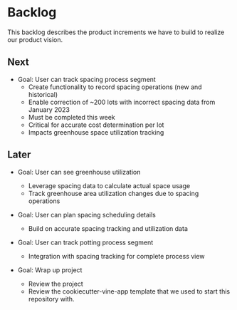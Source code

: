 # Backlog

This backlog describes the product increments we have to build to realize our product vision.

## Next

- Goal: User can track spacing process segment
  - Create functionality to record spacing operations (new and historical)
  - Enable correction of ~200 lots with incorrect spacing data from January 2023
  - Must be completed this week
  - Critical for accurate cost determination per lot
  - Impacts greenhouse space utilization tracking

## Later

- Goal: User can see greenhouse utilization
  - Leverage spacing data to calculate actual space usage
  - Track greenhouse area utilization changes due to spacing operations
  
- Goal: User can plan spacing scheduling details
  - Build on accurate spacing tracking and utilization data
  
- Goal: User can track potting process segment
  - Integration with spacing tracking for complete process view
  
- Goal: Wrap up project
  - Review the project
  - Review the cookiecutter-vine-app template that we used to start this repository with.
